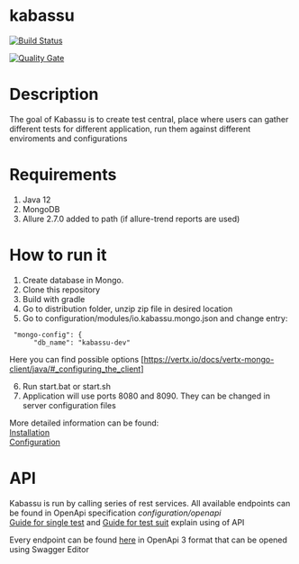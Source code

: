 # kabassu
 
[![Build Status](https://travis-ci.org/Kabassu/kabassu.svg?branch=master)](https://travis-ci.org/Kabassu/kabassu)

[![Quality Gate](https://sonarcloud.io/api/project_badges/quality_gate?key=io.kabassu)](https://sonarcloud.io/dashboard?id=io.kabassu)

# Description
The goal of Kabassu is to create test central, place where users can gather different tests for different application, run them against different enviroments and configurations

# Requirements

1. Java 12
2. MongoDB
3. Allure 2.7.0 added to path (if allure-trend reports are used)

# How to run it

1. Create database in Mongo.
2. Clone this repository
3. Build with gradle
4. Go to distribution folder, unzip zip file in desired location
5. Go to configuration/modules/io.kabassu.mongo.json and change entry:
 ```
  "mongo-config": {
       "db_name": "kabassu-dev"
 ```
Here you can find possible options [https://vertx.io/docs/vertx-mongo-client/java/#_configuring_the_client]

6. Run start.bat or start.sh
7. Application will use ports 8080 and 8090. They can be changed in server configuration files

More detailed information can be found:  
[Installation](/docs/instalation.md)  
[Configuration](/docs/configuration/configuration.md)

# API

Kabassu is run by calling series of rest services. All available endpoints can be found in OpenApi specification _configuration/openapi_   
[Guide for single test](docs/guide/singletest.md) and [Guide for test suit](docs/guide/testsuite.md) explain using of API  

Every endpoint can be found [here](configuration/openapi/kabassu_api.yaml) in OpenApi 3 format that can be opened using Swagger Editor
